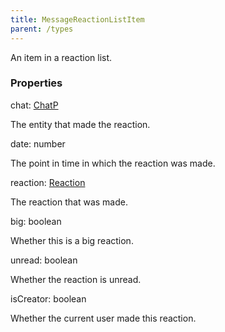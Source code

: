 ```yaml
---
title: MessageReactionListItem
parent: /types
---
```


An item in a reaction list.

### Properties

<div class="flex flex-col gap-3"><div><div class="flex gap-2"><div class="font-mono p" id="p_chat" data-anchor><span class="font-bold">chat</span><span class="opacity-50">:</span> <a href="/gh/types/chatp"  >ChatP</a></div></div><div class="pl-3"><div class="no-margin">

The entity that made the reaction.

</div></div></div><div><div class="flex gap-2"><div class="font-mono p" id="p_date" data-anchor><span class="font-bold">date</span><span class="opacity-50">:</span> <span>number</span></div></div><div class="pl-3"><div class="no-margin">

The point in time in which the reaction was made.

</div></div></div><div><div class="flex gap-2"><div class="font-mono p" id="p_reaction" data-anchor><span class="font-bold">reaction</span><span class="opacity-50">:</span> <a href="/gh/types/reaction"  >Reaction</a></div></div><div class="pl-3"><div class="no-margin">

The reaction that was made.

</div></div></div><div><div class="flex gap-2"><div class="font-mono p" id="p_big" data-anchor><span class="font-bold">big</span><span class="opacity-50">:</span> <span>boolean</span></div></div><div class="pl-3"><div class="no-margin">

Whether this is a big reaction.

</div></div></div><div><div class="flex gap-2"><div class="font-mono p" id="p_unread" data-anchor><span class="font-bold">unread</span><span class="opacity-50">:</span> <span>boolean</span></div></div><div class="pl-3"><div class="no-margin">

Whether the reaction is unread.

</div></div></div><div><div class="flex gap-2"><div class="font-mono p" id="p_isCreator" data-anchor><span class="font-bold">isCreator</span><span class="opacity-50">:</span> <span>boolean</span></div></div><div class="pl-3"><div class="no-margin">

Whether the current user made this reaction.

</div></div></div></div>

